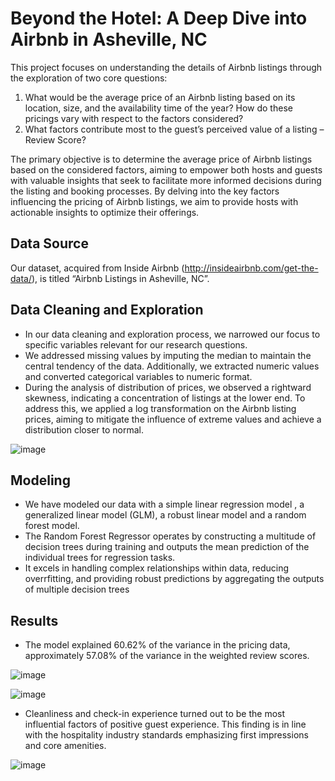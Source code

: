 # Beyond the Hotel: A Deep Dive into Airbnb in Asheville, NC

This project focuses on understanding the details of Airbnb listings through the exploration of two core questions:

1. What would be the average price of an Airbnb listing based on its location, size, and the availability time of the year? How do these pricings vary with respect to the factors considered?
2. What factors contribute most to the guest’s perceived value of a listing – Review Score?

The primary objective is to determine the average price of Airbnb listings based on the considered factors, aiming to empower both hosts and guests with valuable insights that seek to facilitate more informed decisions during the listing and booking processes. By delving into the key factors influencing the pricing of Airbnb listings, we aim to provide hosts with actionable insights to optimize their offerings.

## Data Source
Our dataset, acquired from Inside Airbnb (http://insideairbnb.com/get-the-data/), is titled “Airbnb Listings in Asheville, NC”. 

## Data Cleaning and Exploration

- In our data cleaning and exploration process, we narrowed our focus to specific variables relevant for our research questions.
- We addressed missing values by imputing the median to maintain the central tendency of the data. Additionally, we extracted numeric values and converted categorical variables to numeric format.
- During the analysis of distribution of prices, we observed a rightward skewness, indicating a concentration of listings at the lower end. To address this, we applied a log transformation on the Airbnb listing prices, aiming to mitigate the influence of extreme values and achieve a distribution closer to normal.

 ![image](https://github.com/SravyaVujjini/Airbnb-Price-Prediction/assets/121740546/c6e3cf48-0ad1-422b-b6e2-88c38d763366)

## Modeling

- We have modeled our data with a simple linear regression model , a generalized linear model (GLM), a robust linear model and a random forest model.
- The Random Forest Regressor operates by constructing a multitude of decision trees during training and outputs the mean prediction of the individual trees for regression tasks.
- It excels in handling complex relationships within data, reducing overrfitting, and
providing robust predictions by aggregating the outputs of multiple decision trees




## Results

- The model explained 60.62% of the variance in the pricing data, approximately 57.08% of the variance in the weighted review scores.

![image](https://github.com/SravyaVujjini/Airbnb-Price-Prediction/assets/121740546/84d1cf59-a866-4220-9e9d-f30a13d00291)

![image](https://github.com/SravyaVujjini/Airbnb-Price-Prediction/assets/121740546/49d9f2d8-fbfe-4dbf-9411-f63d05628fde)

- Cleanliness and check-in experience turned out to be the most influential factors of positive guest experience. This finding is in line with the hospitality industry standards emphasizing first impressions and core amenities.


![image](https://github.com/SravyaVujjini/Airbnb-Price-Prediction/assets/121740546/9b12ac0a-fe70-422f-b74d-c5987efd8af1)


